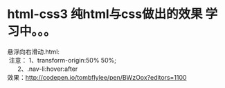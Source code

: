 # html-css3 纯html与css做出的效果 学习中。。。
悬浮向右滑动.html:<br>
  注意： 1、transform-origin:50% 50%;<br>
        2、.nav-li:hover:after   <br>                                                                                                         效果：http://codepen.io/tombflylee/pen/BWzOox?editors=1100
